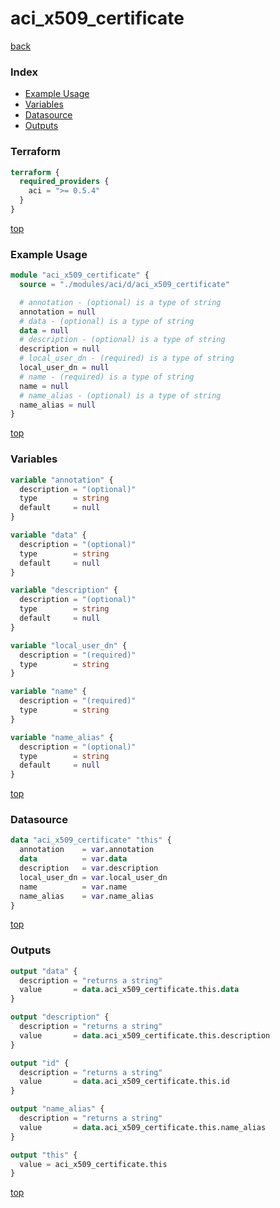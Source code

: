 # aci_x509_certificate

[back](../aci.md)

### Index

- [Example Usage](#example-usage)
- [Variables](#variables)
- [Datasource](#datasource)
- [Outputs](#outputs)

### Terraform

```terraform
terraform {
  required_providers {
    aci = ">= 0.5.4"
  }
}
```

[top](#index)

### Example Usage

```terraform
module "aci_x509_certificate" {
  source = "./modules/aci/d/aci_x509_certificate"

  # annotation - (optional) is a type of string
  annotation = null
  # data - (optional) is a type of string
  data = null
  # description - (optional) is a type of string
  description = null
  # local_user_dn - (required) is a type of string
  local_user_dn = null
  # name - (required) is a type of string
  name = null
  # name_alias - (optional) is a type of string
  name_alias = null
}
```

[top](#index)

### Variables

```terraform
variable "annotation" {
  description = "(optional)"
  type        = string
  default     = null
}

variable "data" {
  description = "(optional)"
  type        = string
  default     = null
}

variable "description" {
  description = "(optional)"
  type        = string
  default     = null
}

variable "local_user_dn" {
  description = "(required)"
  type        = string
}

variable "name" {
  description = "(required)"
  type        = string
}

variable "name_alias" {
  description = "(optional)"
  type        = string
  default     = null
}
```

[top](#index)

### Datasource

```terraform
data "aci_x509_certificate" "this" {
  annotation    = var.annotation
  data          = var.data
  description   = var.description
  local_user_dn = var.local_user_dn
  name          = var.name
  name_alias    = var.name_alias
}
```

[top](#index)

### Outputs

```terraform
output "data" {
  description = "returns a string"
  value       = data.aci_x509_certificate.this.data
}

output "description" {
  description = "returns a string"
  value       = data.aci_x509_certificate.this.description
}

output "id" {
  description = "returns a string"
  value       = data.aci_x509_certificate.this.id
}

output "name_alias" {
  description = "returns a string"
  value       = data.aci_x509_certificate.this.name_alias
}

output "this" {
  value = aci_x509_certificate.this
}
```

[top](#index)